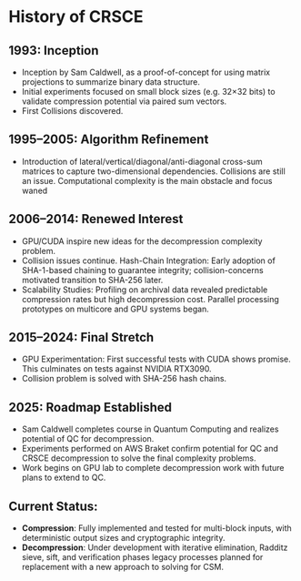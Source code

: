 History of CRSCE
================

## 1993: Inception

* Inception by Sam Caldwell, as a proof-of-concept for using matrix projections to summarize binary data
  structure.
* Initial experiments focused on small block sizes (e.g. 32×32 bits) to validate compression potential via paired 
  sum vectors.
* First Collisions discovered.

## 1995–2005: Algorithm Refinement
* Introduction of lateral/vertical/diagonal/anti-diagonal cross-sum matrices to capture two-dimensional 
  dependencies. Collisions are still an issue. Computational complexity is the main obstacle and focus waned

## 2006–2014: Renewed Interest
* GPU/CUDA inspire new ideas for the decompression complexity problem.
* Collision issues continue.  Hash-Chain Integration: Early adoption of SHA-1-based chaining to guarantee 
  integrity; collision-concerns motivated transition to SHA-256 later.
* Scalability Studies: Profiling on archival data revealed predictable compression rates but high decompression 
  cost. Parallel processing prototypes on multicore and GPU systems began.

## 2015–2024: Final Stretch
* GPU Experimentation: First successful tests with CUDA shows promise. This culminates on tests against NVIDIA RTX3090.
* Collision problem is solved with SHA-256 hash chains.

## 2025: Roadmap Established
* Sam Caldwell completes course in Quantum Computing and realizes potential of QC for decompression.
* Experiments performed on AWS Braket confirm potential for QC and CRSCE decompression to solve the final complexity
  problems.
* Work begins on GPU lab to complete decompression work with future plans to extend to QC.

## Current Status:
* **Compression**: Fully implemented and tested for multi-block inputs, with deterministic output sizes and 
  cryptographic integrity.
* **Decompression**: Under development with iterative elimination, Radditz sieve, sift, and verification phases legacy
  processes planned for replacement with a new approach to solving for CSM.

